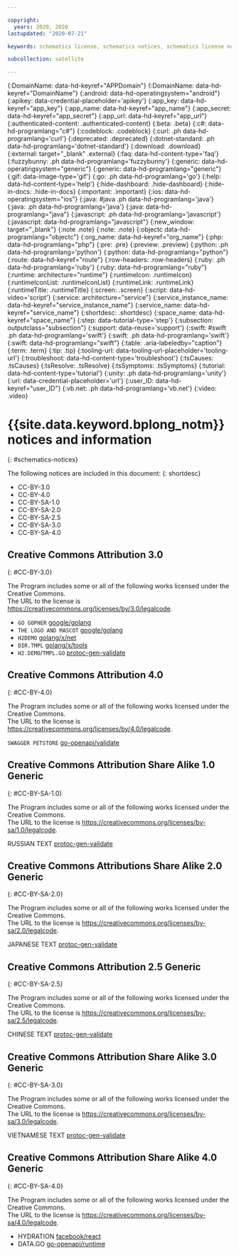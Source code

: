 ```yaml
---

copyright:
  years: 2020, 2020
lastupdated: "2020-07-21"

keywords: schematics license, schematics notices, schematics license notices

subcollection: satellite

---
```


{:DomainName: data-hd-keyref="APPDomain"}
{:DomainName: data-hd-keyref="DomainName"}
{:android: data-hd-operatingsystem="android"}
{:apikey: data-credential-placeholder='apikey'}
{:app_key: data-hd-keyref="app_key"}
{:app_name: data-hd-keyref="app_name"}
{:app_secret: data-hd-keyref="app_secret"}
{:app_url: data-hd-keyref="app_url"}
{:authenticated-content: .authenticated-content}
{:beta: .beta}
{:c#: data-hd-programlang="c#"}
{:codeblock: .codeblock}
{:curl: .ph data-hd-programlang='curl'}
{:deprecated: .deprecated}
{:dotnet-standard: .ph data-hd-programlang='dotnet-standard'}
{:download: .download}
{:external: target="_blank" .external}
{:faq: data-hd-content-type='faq'}
{:fuzzybunny: .ph data-hd-programlang='fuzzybunny'}
{:generic: data-hd-operatingsystem="generic"}
{:generic: data-hd-programlang="generic"}
{:gif: data-image-type='gif'}
{:go: .ph data-hd-programlang='go'}
{:help: data-hd-content-type='help'}
{:hide-dashboard: .hide-dashboard}
{:hide-in-docs: .hide-in-docs}
{:important: .important}
{:ios: data-hd-operatingsystem="ios"}
{:java: #java .ph data-hd-programlang='java'}
{:java: .ph data-hd-programlang='java'}
{:java: data-hd-programlang="java"}
{:javascript: .ph data-hd-programlang='javascript'}
{:javascript: data-hd-programlang="javascript"}
{:new_window: target="_blank"}
{:note .note}
{:note: .note}
{:objectc data-hd-programlang="objectc"}
{:org_name: data-hd-keyref="org_name"}
{:php: data-hd-programlang="php"}
{:pre: .pre}
{:preview: .preview}
{:python: .ph data-hd-programlang='python'}
{:python: data-hd-programlang="python"}
{:route: data-hd-keyref="route"}
{:row-headers: .row-headers}
{:ruby: .ph data-hd-programlang='ruby'}
{:ruby: data-hd-programlang="ruby"}
{:runtime: architecture="runtime"}
{:runtimeIcon: .runtimeIcon}
{:runtimeIconList: .runtimeIconList}
{:runtimeLink: .runtimeLink}
{:runtimeTitle: .runtimeTitle}
{:screen: .screen}
{:script: data-hd-video='script'}
{:service: architecture="service"}
{:service_instance_name: data-hd-keyref="service_instance_name"}
{:service_name: data-hd-keyref="service_name"}
{:shortdesc: .shortdesc}
{:space_name: data-hd-keyref="space_name"}
{:step: data-tutorial-type='step'}
{:subsection: outputclass="subsection"}
{:support: data-reuse='support'}
{:swift: #swift .ph data-hd-programlang='swift'}
{:swift: .ph data-hd-programlang='swift'}
{:swift: data-hd-programlang="swift"}
{:table: .aria-labeledby="caption"}
{:term: .term}
{:tip: .tip}
{:tooling-url: data-tooling-url-placeholder='tooling-url'}
{:troubleshoot: data-hd-content-type='troubleshoot'}
{:tsCauses: .tsCauses}
{:tsResolve: .tsResolve}
{:tsSymptoms: .tsSymptoms}
{:tutorial: data-hd-content-type='tutorial'}
{:unity: .ph data-hd-programlang='unity'}
{:url: data-credential-placeholder='url'}
{:user_ID: data-hd-keyref="user_ID"}
{:vb.net: .ph data-hd-programlang='vb.net'}
{:video: .video}


# {{site.data.keyword.bplong_notm}} notices and information
{: #schematics-notices}

The following notices are included in this document:
{: shortdesc}

- CC-BY-3.0 
- CC-BY-4.0 
- CC-BY-SA-1.0  
- CC-BY-SA-2.0  
- CC-BY-SA-2.5  
- CC-BY-SA-3.0  
- CC-BY-SA-4.0 

## Creative Commons Attribution 3.0
{: #CC-BY-3.0}

The Program includes some or all of the following works licensed under the Creative Commons. <br>
The URL to the license is https://creativecommons.org/licenses/by/3.0/legalcode. 

 - `GO GOPHER` [google/golang](https://storage.googleapis.com/golang/go1.14.2.linux-amd64.tar.gz)
 - `THE LOGO AND MASCOT` [google/golang](https://storage.googleapis.com/golang/go1.14.2.linux-amd64.tar.gz)
 - `H2DEMO` [golang/x/net](https://github.com/golang/net/commit/d3edc9973b7eb1fb302b0ff2c62357091cea9a30)
 - `DIR.TMPL` [golang/x/tools](https://github.com/golang/tools/commit/de023d59a5d12fe28f29c985eb1f744aae7e7d73)
 - `H2.DEMO`/`TMPL.GO` [protoc-gen-validate](https://codeload.github.com/envoyproxy/protoc-gen-validate/zip/v0.1.0)

## Creative Commons Attribution 4.0
{: #CC-BY-4.0}

The Program includes some or all of the following works licensed under the Creative Commons. <br>
The URL to the license is https://creativecommons.org/licenses/by/4.0/legalcode. 

`SWAGGER PETSTORE` [go-openapi/validate](https://github.com/go-openapi/validate/releases/tag/v0.19.8)

## Creative Commons Attribution Share Alike 1.0 Generic
{: #CC-BY-SA-1.0}

The Program includes some or all of the following works licensed under the Creative Commons. <br>
The URL to the license is https://creativecommons.org/licenses/by-sa/1.0/legalcode. 

RUSSIAN TEXT [protoc-gen-validate](https://codeload.github.com/envoyproxy/protoc-gen-validate/zip/v0.1.0)

## Creative Commons Attributions Share Alike 2.0 Generic
{: #CC-BY-SA-2.0}

The Program includes some or all of the following works licensed under the Creative Commons. <br>
The URL to the license is https://creativecommons.org/licenses/by-sa/2.0/legalcode. 

JAPANESE TEXT [protoc-gen-validate](https://codeload.github.com/envoyproxy/protoc-gen-validate/zip/v0.1.0)

## Creative Commons Attribution 2.5 Generic
{: #CC-BY-SA-2.5}

The Program includes some or all of the following works licensed under the Creative Commons. <br>
The URL to the license is https://creativecommons.org/licenses/by-sa/2.5/legalcode. 

CHINESE TEXT [protoc-gen-validate](https://codeload.github.com/envoyproxy/protoc-gen-validate/zip/v0.1.0)

## Creative Commons Attribution Share Alike 3.0 Generic
{: #CC-BY-SA-3.0}

The Program includes some or all of the following works licensed under the Creative Commons. <br>
The URL to the license is https://creativecommons.org/licenses/by-sa/3.0/legalcode. 

VIETNAMESE TEXT [protoc-gen-validate](https://codeload.github.com/envoyproxy/protoc-gen-validate/zip/v0.1.0)

## Creative Commons Attribution Share Alike 4.0 Generic
{: #CC-BY-SA-4.0}

The Program includes some or all of the following works licensed under the Creative Commons. <br>
The URL to the license is https://creativecommons.org/licenses/by-sa/4.0/legalcode. 

 - HYDRATION [facebook/react](https://codeload.github.com/facebook/react/zip/16.8.6)
 - DATA.GO [go-openapi/runtime](https://github.com/go-openapi/runtime/releases/tag/v0.19.15)
